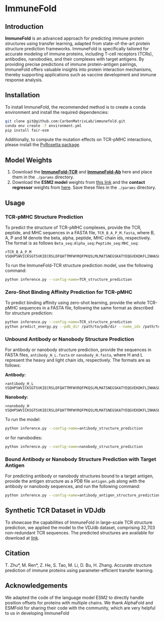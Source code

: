 # ImmuneFold

## Introduction
**ImmuneFold** is an advanced approach for predicting immune protein structures using transfer learning, adapted from state-of-the-art protein structure prediction frameworks. ImmuneFold is specifically tailored for accurate modeling of immune proteins, including T-cell receptors (TCRs), antibodies, nanobodies, and their complexes with target antigens. By providing precise predictions of immune protein-antigen pairings, ImmuneFold offers valuable insights into protein interaction mechanisms, thereby supporting applications such as vaccine development and immune response analysis.

## Installation
To install ImmuneFold, the recommended method is to create a conda environment and install the required dependencies:

```bash
git clone git@github.com:CarbonMatrixLab/immunefold.git 
conda env create -f environment.yml
pip install fair-esm
```

Additionally, to compute the mutation effects on TCR-pMHC interactions, please install the [PyRosetta package](https://www.pyrosetta.org/downloads).

## Model Weights
1. Download the [**ImmuneFold-TCR**](https://immunefold.s3.amazonaws.com/immunefold-tcr.ckpt) and [**ImmuneFold-Ab**](https://immunefold.s3.amazonaws.com/immunefold-ab.ckpt) here and place them in the `./params` directory.
2. Download the **ESM2 model** weights from [this link](https://dl.fbaipublicfiles.com/fair-esm/models/esm2_t33_650M_UR50D.pt) and the **contact regressor** weights from [here](https://dl.fbaipublicfiles.com/fair-esm/regression/esm2_t33_650M_UR50D-contact-regression.pt). Save these files in the `./params` directory.

## Usage

### TCR-pMHC Structure Prediction
To predict the structure of TCR-pMHC complexes, provide the TCR, peptide, and MHC sequences in a FASTA file, `TCR_B_A_P_M.fasta`, where B, A, P and M denote the beta, alpha, peptide, MHC chain ids, respectively. The format is as follows `Beta_seq:Alpha_seq:Peptide_seq:MHC_seq`:

```
>TCR_B_A_P_M
VSQHPSWVICKSGTSVKIECRSLDFQATTMFWYRQFPKQSLMLMATSNEGSKATYEQGVEKDKFLINHASLTLSTLTVTSAHPEDSSFYICSVSRDRNTGELFFGEGSRLTVL:VEQDPGPFNVPEGATVAFNCTYSNSASQSFFWYRQDCRKEPKLLMSVYSSGNEDGRFTAQLNRASQYISLLIRDSKLSDSATYLCVVNEEDALIFGKGTTLSVSS:YLQPRTFLL:GSHSMRYFFTSVSRPGRGEPRFIAVGYVDDTQFVRFDSDAASQRMEPRAPWIEQEGPEYWDGETRKVKAHSQTHRVDLGTLRGYYNQSEAGSHTVQRMYGCDVGSDWRFLRGYHQYAYDGKDYIALKEDLRSWTAADMAAQTTKHKWEAAHVAEQLRAYLEGTCVEWLRRYLENGKETLQ
```

To run the ImmuneFold-TCR structure prediction model, use the following command:

```bash
python inference.py --config-name=TCR_structure_prediction
```

### Zero-Shot Binding Affinity Prediction for TCR-pMHC
To predict binding affinity using zero-shot learning, provide the whole TCR-pMHC sequences in a FASTA file, following the same format as described for structure prediction:

```bash
python inference.py --config-name=TCR_structure_prediction
python predict_energy.py --pdb_dir /path/to/pdb/dir --name_idx /path/to/name_idx.idx --output_file /path/to/energy.csv --mode interface
```

### Unbound Antibody or Nanobody Structure Prediction
For antibody or nanobody structure prediction, provide the sequences in FASTA files, `antibody_H_L.fasta` or `nanobody_H.fasta`, where H and L represent the heavy and light chain ids, respectively. The formats are as follows:

**Antibody:**
```
>antibody_H_L
VSQHPSWVICKSGTSVKIECRSLDFQATTMFWYRQFPKQSLMLMATSNEGSKATYEQGVEKDKFLINHASLTLSTLTVTSAHPEDSSFYICSVSRDRNTGELFFGEGSRLTVL:VEQDPGPFNVPEGATVAFNCTYSNSASQSFFWYRQDCRKEPKLLMSVYSSGNEDGRFTAQLNRASQYISLLIRDSKLSDSATYLCVVNEEDALIFGKGTTLSVSS
```

**Nanobody:**
```
>nanobody_H
VSQHPSWVICKSGTSVKIECRSLDFQATTMFWYRQFPKQSLMLMATSNEGSKATYEQGVEKDKFLINHASLTLSTLTVTSAHPEDSSFYICSVSRDRNTGELFFGEGSRLTVL
```

To run the model:

```bash
python inference.py --config-name=antibody_structure_prediction
```

or for nanobodies:

```bash
python inference.py --config-name=nanobody_structure_prediction
```

### Bound Antibody or Nanobody Structure Prediction with Target Antigen
For predicting antibody or nanobody structures bound to a target antigen, provide the antigen structure as a PDB file `antigen.pdb` along with the antibody or nanobody sequences, and run the following command:

```bash
python inference.py --config-name=antibody_antigen_structure_prediction
```

## Synthetic TCR Dataset in VDJdb

To showcase the capabilities of ImmuneFold in large-scale TCR structure prediction, we applied the model to the VDJdb dataset, comprising 32,703 non-redundant TCR sequences. The predicted structures are available for download at [link](https://immunefold.s3.amazonaws.com/VDJdb.tar.gz).


## Citation
T. Zhu*, M. Ren*, Z. He, S. Tao, M. Li, D. Bu, H. Zhang. Accurate structure prediction of immune proteins using parameter-efficient transfer learning.

## Acknowledgements
We adapted the code of the language model ESM2 to directly handle position offsets for proteins with multiple chains. We thank AlphaFold and ESMFold for sharing their code with the community, which are very helpful to us in developing ImmuneFold




